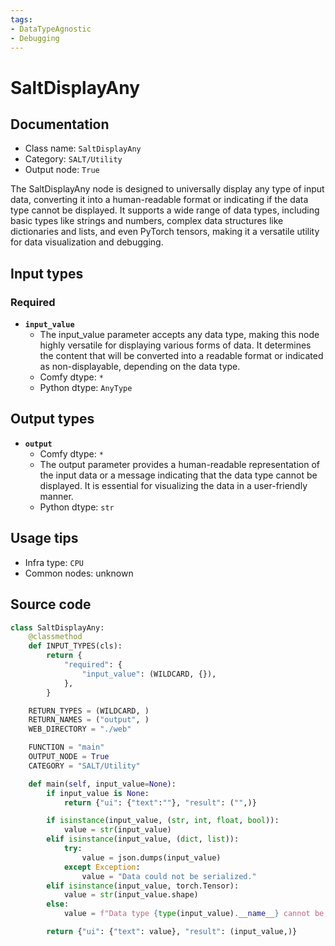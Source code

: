 ```yaml
---
tags:
- DataTypeAgnostic
- Debugging
---
```


# SaltDisplayAny
## Documentation
- Class name: `SaltDisplayAny`
- Category: `SALT/Utility`
- Output node: `True`

The SaltDisplayAny node is designed to universally display any type of input data, converting it into a human-readable format or indicating if the data type cannot be displayed. It supports a wide range of data types, including basic types like strings and numbers, complex data structures like dictionaries and lists, and even PyTorch tensors, making it a versatile utility for data visualization and debugging.
## Input types
### Required
- **`input_value`**
    - The input_value parameter accepts any data type, making this node highly versatile for displaying various forms of data. It determines the content that will be converted into a readable format or indicated as non-displayable, depending on the data type.
    - Comfy dtype: `*`
    - Python dtype: `AnyType`
## Output types
- **`output`**
    - Comfy dtype: `*`
    - The output parameter provides a human-readable representation of the input data or a message indicating that the data type cannot be displayed. It is essential for visualizing the data in a user-friendly manner.
    - Python dtype: `str`
## Usage tips
- Infra type: `CPU`
- Common nodes: unknown


## Source code
```python
class SaltDisplayAny:
    @classmethod
    def INPUT_TYPES(cls):
        return {
            "required": {
                "input_value": (WILDCARD, {}),
            },
        }

    RETURN_TYPES = (WILDCARD, )
    RETURN_NAMES = ("output", )
    WEB_DIRECTORY = "./web"

    FUNCTION = "main"
    OUTPUT_NODE = True
    CATEGORY = "SALT/Utility"

    def main(self, input_value=None):
        if input_value is None:
            return {"ui": {"text":""}, "result": ("",)}

        if isinstance(input_value, (str, int, float, bool)):
            value = str(input_value)
        elif isinstance(input_value, (dict, list)):
            try:
                value = json.dumps(input_value)
            except Exception:
                value = "Data could not be serialized."
        elif isinstance(input_value, torch.Tensor):
            value = str(input_value.shape)
        else:
            value = f"Data type {type(input_value).__name__} cannot be displayed"

        return {"ui": {"text": value}, "result": (input_value,)}

```
